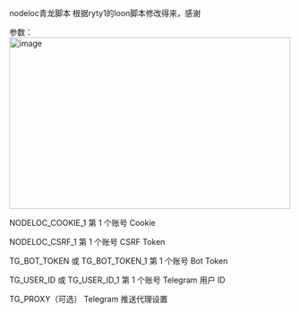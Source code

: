 nodeloc青龙脚本
根据ryty1的loon脚本修改得来，感谢

参数：
<img width="502" height="306" alt="image" src="https://github.com/user-attachments/assets/7d827016-251a-4528-9fee-2080ce2ada5a" />

NODELOC_COOKIE_1	第 1 个账号 Cookie

NODELOC_CSRF_1	第 1 个账号 CSRF Token

TG_BOT_TOKEN 或 TG_BOT_TOKEN_1	第 1 个账号 Bot Token

TG_USER_ID 或 TG_USER_ID_1	第 1 个账号 Telegram 用户 ID

TG_PROXY（可选）	Telegram 推送代理设置
